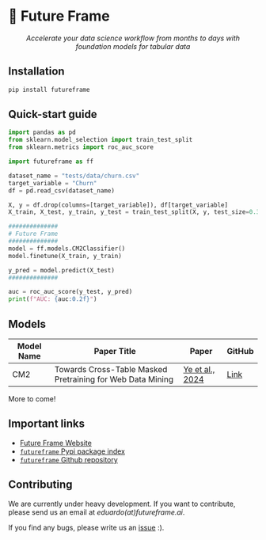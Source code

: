 # 💠 Future Frame

<p align="center">
  <i>Accelerate your data science workflow from months to days with foundation models for tabular data</i>
</p>

## Installation

```bash
pip install futureframe
```

## Quick-start guide

```python
import pandas as pd
from sklearn.model_selection import train_test_split
from sklearn.metrics import roc_auc_score

import futureframe as ff

dataset_name = "tests/data/churn.csv"
target_variable = "Churn"
df = pd.read_csv(dataset_name)

X, y = df.drop(columns=[target_variable]), df[target_variable]
X_train, X_test, y_train, y_test = train_test_split(X, y, test_size=0.3, random_state=42)

##############
# Future Frame
##############
model = ff.models.CM2Classifier()
model.finetune(X_train, y_train)

y_pred = model.predict(X_test)
##############

auc = roc_auc_score(y_test, y_pred)
print(f"AUC: {auc:0.2f}")
```

## Models

| Model Name | Paper Title                                                | Paper                                               | GitHub                                 |
| ---------- | ---------------------------------------------------------- | --------------------------------------------------- | -------------------------------------- |
| CM2        | Towards Cross-Table Masked Pretraining for Web Data Mining | [Ye et al., 2024](https://arxiv.org/abs/2307.04308) | [Link](https://github.com/Chao-Ye/CM2) |

More to come!

## Important links

- [Future Frame Website](https://futureframe.ai/)
- [`futureframe` Pypi package index](https://pypi.python.org/pypi/futureframe)
- [`futureframe` Github repository](https://github.com/futureframeai/futureframe)
<!-- - [Documentation](https://futureframe.ai/docs/) -->

## Contributing

We are currently under heavy development. If you want to contribute, please send us an email at <i>eduardo(at)futureframe.ai</i>.

If you find any bugs, please write us an [issue](https://github.com/futureframeai/futureframe/issues/new) :).
